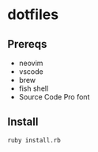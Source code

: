 # dotfiles

## Prereqs
* neovim
* vscode
* brew
* fish shell
* Source Code Pro font

## Install
`ruby install.rb`
